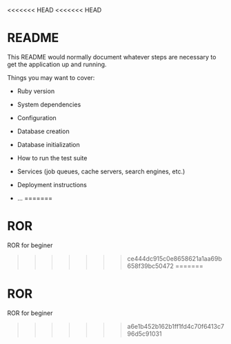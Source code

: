 <<<<<<< HEAD
<<<<<<< HEAD
# README

This README would normally document whatever steps are necessary to get the
application up and running.

Things you may want to cover:

* Ruby version

* System dependencies

* Configuration

* Database creation

* Database initialization

* How to run the test suite

* Services (job queues, cache servers, search engines, etc.)

* Deployment instructions

* ...
=======
# ROR
ROR for beginer 
>>>>>>> ce444dc915c0e8658621a1aa69b658f39bc50472
=======
# ROR
ROR for beginer 
>>>>>>> a6e1b452b162b1ff1fd4c70f6413c796d5c91031

